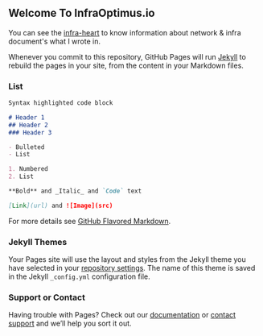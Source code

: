 ## Welcome To InfraOptimus.io

You can see the [infra-heart](https://infra-heart.tistory.com/) to know information about network & infra document's what I wrote in.

Whenever you commit to this repository, GitHub Pages will run [Jekyll](https://jekyllrb.com/) to rebuild the pages in your site, from the content in your Markdown files.

### List

```markdown
Syntax highlighted code block

# Header 1
## Header 2
### Header 3

- Bulleted
- List

1. Numbered
2. List

**Bold** and _Italic_ and `Code` text

[Link](url) and ![Image](src)
```

For more details see [GitHub Flavored Markdown](https://guides.github.com/features/mastering-markdown/).

### Jekyll Themes

Your Pages site will use the layout and styles from the Jekyll theme you have selected in your [repository settings](https://github.com/cloudvisions/InfraOptimus.io/settings/pages). The name of this theme is saved in the Jekyll `_config.yml` configuration file.

### Support or Contact

Having trouble with Pages? Check out our [documentation](https://docs.github.com/categories/github-pages-basics/) or [contact support](https://support.github.com/contact) and we’ll help you sort it out.
